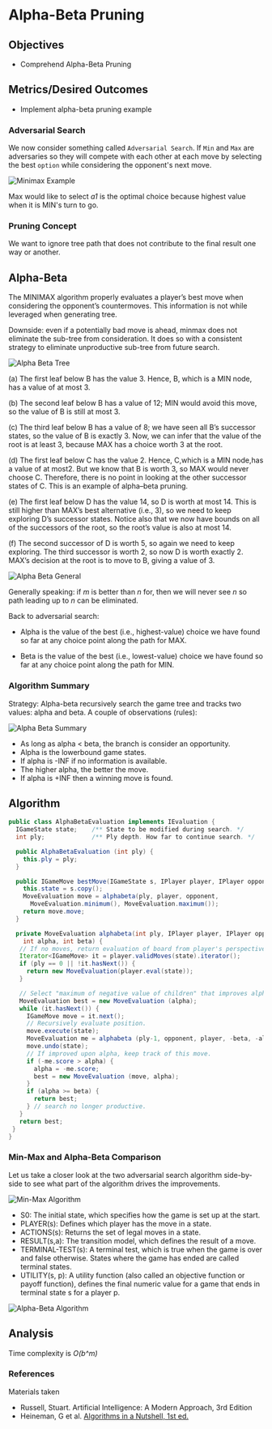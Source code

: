 # Alpha-Beta Pruning

## Objectives

* Comprehend Alpha-Beta Pruning 

## Metrics/Desired Outcomes

* Implement alpha-beta pruning example

### Adversarial Search

We now consider something called `Adversarial Search`.  If `Min` and `Max` are adversaries so they will compete with each other at each move by selecting the best `option` while considering the opponent's next move.

![Minimax Example](min-max-tree.png)

Max would like to select *a1* is the optimal choice because highest value when it is MIN's turn to go.

### Pruning Concept

We want to ignore tree path that does not contribute to the final result one way or another.

## Alpha-Beta

The MINIMAX algorithm properly evaluates a player’s best move when considering the opponent’s countermoves.  This information is not while leveraged when generating tree.

Downside: even if a potentially bad move is ahead, minmax does not eliminate the sub-tree from consideration.  It does so with a consistent strategy to eliminate unproductive sub-tree from future search.

![Alpha Beta Tree](alpha-beta-tree.png)

(a) The first leaf below B has the value 3. Hence, B, which is a MIN node, has a value of at most 3. 

(b) The second leaf below B has a value of 12; MIN would avoid this move, so the value of B is still at most 3. 

(c) The third leaf below B has a value of 8; we have seen all B’s successor states, so the value of B is exactly 3. Now, we can infer that the value of the root is at least 3, because MAX has a choice worth 3 at the root. 

(d) The first leaf below C has the value 2. Hence, C,which is a MIN node,has a value of at most2. But we know that B is worth 3, so MAX would never choose C. Therefore, there is no point in looking at the other successor states of C. This is an example of alpha–beta pruning. 

(e) The first leaf below D has the value 14, so D is worth at most 14. This is still higher than MAX’s best alternative (i.e., 3), so we need to keep exploring D’s successor states. Notice also that we now have bounds on all of the successors of the root, so the root’s value is also at most 14. 

(f) The second successor of D is worth 5, so again we need to keep exploring. The third successor is worth 2, so now D is worth exactly 2. MAX’s decision at the root is to move to B, giving a value of 3.

![Alpha Beta General](alpha-beta-general.png)

Generally speaking: if *m* is better than *n* for, then we will never see *n* so path leading up to *n* can be eliminated.

Back to adversarial search:

* Alpha is the value of the best (i.e., highest-value) choice we have found so far at any choice point along the path for MAX.

* Beta is the value of the best (i.e., lowest-value) choice we have found so far at any choice point along the path for MIN.

### Algorithm Summary

Strategy: Alpha-beta recursively search the game tree and tracks two values: alpha and beta.  A couple of observations (rules):

![Alpha Beta Summary](alpha-beta-summary.png)

* As long as alpha < beta, the branch is consider an opportunity.
* Alpha is the lowerbound game states.
* If alpha is -INF if no information is available.  
* The higher alpha, the better the move.
* If alpha is +INF then a winning move is found.

## Algorithm

```java
public class AlphaBetaEvaluation implements IEvaluation {
  IGameState state;    /** State to be modified during search. */
  int ply;             /** Ply depth. How far to continue search. */

  public AlphaBetaEvaluation (int ply) { 
    this.ply = ply;
  }

  public IGameMove bestMove(IGameState s, IPlayer player, IPlayer opponent) {
    this.state = s.copy();
    MoveEvaluation move = alphabeta(ply, player, opponent, 
      MoveEvaluation.minimum(), MoveEvaluation.maximum()); 
    return move.move;
  }

  private MoveEvaluation alphabeta(int ply, IPlayer player, IPlayer opponent,
    int alpha, int beta) {
   // If no moves, return evaluation of board from player's perspective. 
   Iterator<IGameMove> it = player.validMoves(state).iterator();
   if (ply == 0 || !it.hasNext()) {
     return new MoveEvaluation(player.eval(state));
   }

   // Select "maximum of negative value of children" that improves alpha 
   MoveEvaluation best = new MoveEvaluation (alpha);
   while (it.hasNext()) {
     IGameMove move = it.next();
     // Recursively evaluate position.
     move.execute(state);
     MoveEvaluation me = alphabeta (ply-1, opponent, player, -beta, -alpha);
     move.undo(state);
     // If improved upon alpha, keep track of this move.
     if (-me.score > alpha) {
       alpha = -me.score;
       best = new MoveEvaluation (move, alpha);
     }
     if (alpha >= beta) { 
       return best;
     } // search no longer productive.
   }
   return best;
 }
}

```

### Min-Max and Alpha-Beta Comparison

Let us take a closer look at the two adversarial search algorithm side-by-side to see what part of the algorithm drives the improvements.

![Min-Max Algorithm](minimax-algorithm.png)

* S0: The initial state, which specifies how the game is set up at the start.
* PLAYER(s): Defines which player has the move in a state.
* ACTIONS(s): Returns the set of legal moves in a state.
* RESULT(s,a): The transition model, which defines the result of a move.
* TERMINAL-TEST(s): A terminal test, which is true when the game is over and false otherwise. States where the game has ended are called terminal states.
* UTILITY(s, p): A utility function (also called an objective function or payoff function), defines the final numeric value for a game that ends in terminal state s for a player p. 

![Alpha-Beta Algorithm](alpha-beta-algorithm.png)

## Analysis

Time complexity is *O(b^m)*

### References

Materials taken 
* Russell, Stuart.  Artificial Intelligence: A Modern Approach, 3rd Edition
* Heineman, G et al. [Algorithms in a Nutshell, 1st ed.](http://shop.oreilly.com/product/9780596516246.do) 
